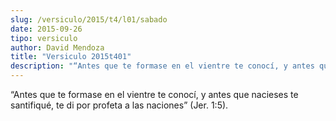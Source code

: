 ```yaml
---
slug: /versiculo/2015/t4/l01/sabado
date: 2015-09-26
tipo: versiculo
author: David Mendoza
title: "Versiculo 2015t401"
description: "“Antes que te formase en el vientre te conocí, y antes que nacieses te santifiqué, te di por profeta a las naciones” (Jer. 1:5)."
---
```


“Antes que te formase en el vientre te conocí, y antes que nacieses te santifiqué, te di por profeta a las naciones” (Jer. 1:5).
